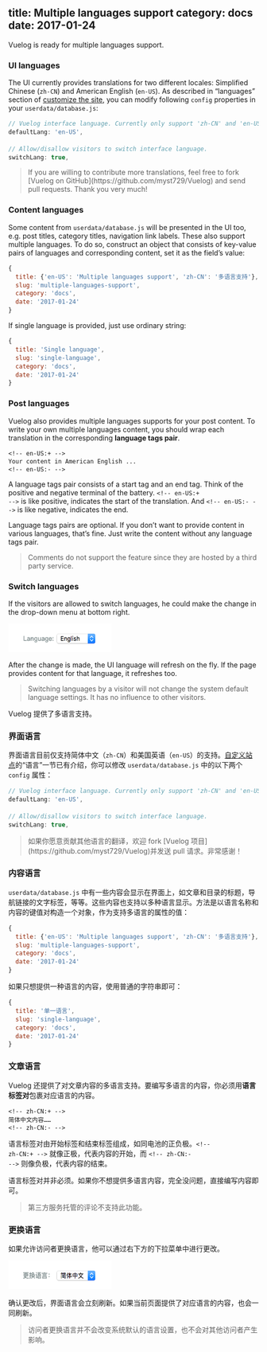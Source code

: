 title: Multiple languages support
category: docs
date: 2017-01-24
------------------------------------
<!-- en-US:+ -->

Vuelog is ready for multiple languages support.

### UI languages

The UI currently provides translations for two different locales: Simplified Chinese (`zh-CN`) and American English (`en-US`). As described in <q>languages</q> section of [customize the site](#/blog/docs/2017/customize-the-site), you can modify following `config` properties in your `userdata/database.js`:

```js
// Vuelog interface language. Currently only support 'zh-CN' and 'en-US'.
defaultLang: 'en-US',

// Allow/disallow visitors to switch interface language.
switchLang: true,
```

<blockquote class="tip">
  <p>If you are willing to contribute more translations, feel free to fork [Vuelog on GitHub](https://github.com/myst729/Vuelog) and send pull requests. Thank you very much!</p>
</blockquote>

### Content languages

Some content from `userdata/database.js` will be presented in the UI too, e.g. post titles, category titles, navigation link labels. These also support multiple languages. To do so, construct an object that consists of key-value pairs of languages and corresponding content, set it as the field’s value:

```js
{
  title: {'en-US': 'Multiple languages support', 'zh-CN': '多语言支持'},
  slug: 'multiple-languages-support',
  category: 'docs',
  date: '2017-01-24'
}
```

If single language is provided, just use ordinary string:

```js
{
  title: 'Single language',
  slug: 'single-language',
  category: 'docs',
  date: '2017-01-24'
}
```

### Post languages

Vuelog also provides multiple languages supports for your post content. To write your own multiple languages content, you should wrap each translation in the corresponding **language tags pair**.

<pre><code class="lang-markdown">&lt;!-- en-US:+ --&gt;
Your content in American English ...
&lt;!-- en-US:- --&gt;</code></pre>

A language tags pair consists of a start tag and an end tag. Think of the positive and negative terminal of the battery. <code>&lt;!-\- en-US:+ -\-&gt;</code> is like positive, indicates the start of the translation. And <code>&lt;!-\- en-US:- -\-&gt;</code> is like negative, indicates the end.

Language tags pairs are optional. If you don’t want to provide content in various languages, that’s fine. Just write the content without any language tags pair.

<blockquote class="tip">
  <p>Comments do not support the feature since they are hosted by a third party service.</p>
</blockquote>

### Switch languages

If the visitors are allowed to switch languages, he could make the change in the drop-down menu at bottom right.

<img src="./userdata/images/language-en.png" alt="Language" width="208px" height="58px">

After the change is made, the UI language will refresh on the fly. If the page provides content for that language, it refreshes too.

<blockquote class="tip">
  <p>Switching languages by a visitor will not change the system default language settings. It has no influence to other visitors.</p>
</blockquote>

<!-- en-US:- -->

<!-- zh-CN:+ -->

Vuelog 提供了多语言支持。

### 界面语言

界面语言目前仅支持简体中文（`zh-CN`）和美国英语（`en-US`）的支持。[自定义站点](#/blog/docs/2017/customize-the-site)的<q>语言</q>一节已有介绍，你可以修改 `userdata/database.js` 中的以下两个 `config` 属性：

```js
// Vuelog interface language. Currently only support 'zh-CN' and 'en-US'.
defaultLang: 'en-US',

// Allow/disallow visitors to switch interface language.
switchLang: true,
```

<blockquote class="tip">
  <p>如果你愿意贡献其他语言的翻译，欢迎 fork [Vuelog 项目](https://github.com/myst729/Vuelog)并发送 pull 请求。非常感谢！</p>
</blockquote>

### 内容语言

`userdata/database.js` 中有一些内容会显示在界面上，如文章和目录的标题，导航链接的文字标签，等等。这些内容也支持以多种语言显示。方法是以语言名称和内容的键值对构造一个对象，作为支持多语言的属性的值：

```js
{
  title: {'en-US': 'Multiple languages support', 'zh-CN': '多语言支持'},
  slug: 'multiple-languages-support',
  category: 'docs',
  date: '2017-01-24'
}
```

如果只想提供一种语言的内容，使用普通的字符串即可：

```js
{
  title: '单一语言',
  slug: 'single-language',
  category: 'docs',
  date: '2017-01-24'
}
```

### 文章语言

Vuelog 还提供了对文章内容的多语言支持。要编写多语言的内容，你必须用**语言标签对**包裹对应语言的内容。

<pre><code class="lang-markdown">&lt;!-- zh-CN:+ --&gt;
简体中文内容……
&lt;!-- zh-CN:- --&gt;</code></pre>

语言标签对由开始标签和结束标签组成，如同电池的正负极。<code>&lt;!-\- zh-CN:+ -\-&gt;</code> 就像正极，代表内容的开始，而 <code>&lt;!-\- zh-CN:- -\-&gt;</code> 则像负极，代表内容的结束。

语言标签对并非必须。如果你不想提供多语言内容，完全没问题，直接编写内容即可。

<blockquote class="tip">
  <p>第三方服务托管的评论不支持此功能。</p>
</blockquote>

### 更换语言

如果允许访问者更换语言，他可以通过右下方的下拉菜单中进行更改。

<img src="./userdata/images/language-cn.png" alt="更换语言" width="208px" height="58px">

确认更改后，界面语言会立刻刷新。如果当前页面提供了对应语言的内容，也会一同刷新。

<blockquote class="tip">
  <p>访问者更换语言并不会改变系统默认的语言设置，也不会对其他访问者产生影响。</p>
</blockquote>

<!-- zh-CN:- -->
